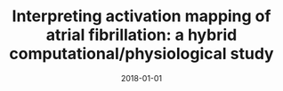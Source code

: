 ---
title: "Interpreting activation mapping of atrial fibrillation: a hybrid computational/physiological study"
collection: publications
permalink: /publication/2018-01-01-Interpreting-activation-mapping-of-atrial-fibrillation-a-hybrid-computationalphysiological-study
date: 2018-01-01
venue: 'Annals of biomedical engineering'
paperurl: 'https://www.ncbi.nlm.nih.gov/pmc/articles/PMC5880222/'
citation: ' Francisco Sahli,  Junaid Zaman,  Ellen Kuhl,  Sanjiv Narayan, &quot;Interpreting activation mapping of atrial fibrillation: a hybrid computational/physiological study.&quot; Annals of biomedical engineering, 2018.'
authors: 'Francisco Sahli, Junaid Zaman, Ellen Kuhl, Sanjiv Narayan'
---